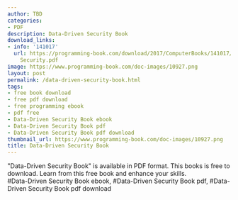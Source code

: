 ```yaml
---
author: TBD
categories:
- PDF
description: Data-Driven Security Book
download_links:
- info: '141017'
  url: https://programming-book.com/download/2017/ComputerBooks/141017/Data-Driven
    Security.pdf
image: https://www.programming-book.com/doc-images/10927.png
layout: post
permalink: /data-driven-security-book.html
tags:
- free book download
- free pdf download
- free programming ebook
- pdf free
- Data-Driven Security Book ebook
- Data-Driven Security Book pdf
- Data-Driven Security Book pdf download
thumbnail_url: https://www.programming-book.com/doc-images/10927.png
title: Data-Driven Security Book
---
```


 
<div class="item-desc text-justify">
  "Data-Driven Security Book" is available in PDF format. This books is free to download. Learn from this free book and enhance your skills.
  <br>
  #Data-Driven Security Book ebook, #Data-Driven Security Book pdf, #Data-Driven Security Book pdf download
</div>